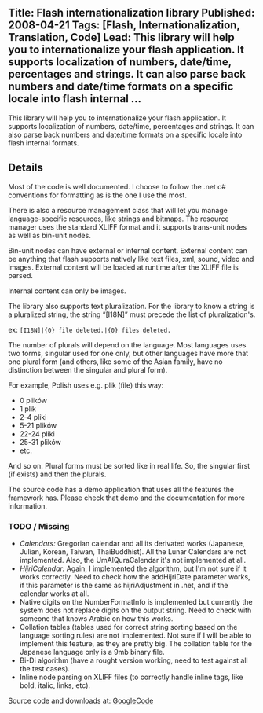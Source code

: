 Title: Flash internationalization library
Published: 2008-04-21
Tags: [Flash, Internationalization, Translation, Code]
Lead: This library will help you to internationalize your flash application. It supports localization of numbers, date/time, percentages and strings. It can also parse back numbers and date/time formats on a specific locale into flash internal …
---
This library will help you to internationalize your flash application. It supports localization of numbers, date/time, percentages and strings. It can also parse back numbers and date/time formats on a specific locale into flash internal formats.

## Details

Most of the code is well documented. I choose to follow the .net c# conventions for formatting as is the one I use the most.

There is also a resource management class that will let you manage language-specific resources, like strings and bitmaps. The resource manager uses the standard XLIFF format and it supports trans-unit nodes as well as bin-unit nodes.

Bin-unit nodes can have external or internal content. External content can be anything that flash supports natively like text files, xml, sound, video and images. External content will be loaded at runtime after the XLIFF file is parsed.

Internal content can only be images.

The library also supports text pluralization. For the library to know a string is a pluralized string, the string “[I18N]” must precede the list of pluralization's.

ex: `[I18N]|{0} file deleted.|{0} files deleted.`

The number of plurals will depend on the language. Most languages uses two forms, singular used for one only, but other languages have more that one plural form (and others, like some of the Asian family, have no distinction between the singular and plural form).

For example, Polish uses e.g. plik (file) this way:

* 0 plików
* 1 plik
* 2-4 pliki
* 5-21 plików
* 22-24 pliki
* 25-31 plików
* etc.

And so on. Plural forms must be sorted like in real life. So, the singular first (if exists) and then the plurals.

The source code has a demo application that uses all the features the framework has. Please check that demo and the documentation for more information.

### TODO / Missing

* *Calendars:* Gregorian calendar and all its derivated works (Japanese, Julian, Korean, Taiwan, ThaiBuddhist). All the Lunar Calendars are not implemented. Also, the UmAlQuraCalendar it's not implemented at all.
* *HijriCalendar:* Again, I implemented the algorithm, but I'm not sure if it works correctly. Need to check how the addHijriDate parameter works, if this parameter is the same as hijriAdjustment in .net, and if the calendar works at all.
* Native digits on the NumberFormatInfo is implemented but currently the system does not replace digits on the output string. Need to check with someone that knows Arabic on how this works.
* Collation tables (tables used for correct string sorting based on the language sorting rules) are not implemented. Not sure if I will be able to implement this feature, as they are pretty big. The collation table for the Japanese language only is a 9mb binary file.
* Bi-Di algorithm (have a rought version working, need to test against all the test cases).
* Inline node parsing on XLIFF files (to correctly handle inline tags, like bold, italic, links, etc).

Source code and downloads at: <a href="http://code.google.com/p/efxflashsource">GoogleCode</a>
